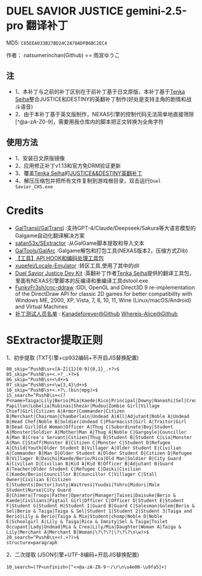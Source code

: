 # DUEL SAVIOR JUSTICE gemini-2.5-pro 翻译补丁

MD5: `C65EEA033B27BD24C2A70ADFB6BC2EC4`

作者： natsumerinchan(Github) == 雨宮ゆうこ

## 注
- 1、本补丁与之前的补丁区别在于前补丁基于日文原版，本补丁基于[Tenka Seiha](http://games.seiha.org/)整合JUSTICE和DESTINY的英翻补丁制作(好处是支持主角的剧情和战斗语音)
- 2、由于本补丁基于英文版制作，NEXAS引擎的控制代码无法简单地直接筛除[^@a-zA-Z0-9]，需要用我仓库内的脚本把正文转换为全角字符

## 使用方法
- 1、安装日文原版镜像
- 2、应用修正补丁v1.13和官方免DRM验证更新
- 3、覆盖[Tenka Seiha](https://tenka.seiha.org/)的[JUSTICE&&DESTINY英翻补丁](http://games.seiha.org/patches2/ds/)
- 4、解压压缩包并把所有文件复制到游戏根目录，双击运行`Duel Savior_CHS.exe`

# Credits

- [GalTransl/GalTransl](https://github.com/GalTransl/GalTransl.git) :支持GPT-4/Claude/Deepseek/Sakura等大语言模型的Galgame自动化翻译解决方案
- [satan53x/SExtractor](https://github.com/satan53x/SExtractor.git) :从GalGame脚本提取和导入文本
- [GalTools/GalArc](https://github.com/GalTools/GalArc.git) :Galgame解包和打包工具(NEXAS版本2，压缩方式Zlib)
- [【工具】API HOOK和编码处理工具包](https://www.ai2.moe/topic/29225-【工具】api-hook和编码处理工具包)
- [xupefei/Locale-Emulator](https://github.com/xupefei/Locale-Emulator.git) :转区工具,使用了其中的dll
- [Duel Savior Justice Dev Kit](http://tenka.seiha.org/images2019/dsj/DuelSavior_SDK.rar) :英翻补丁作者[Tenka Seiha](https://tenka.seiha.org/)提供的翻译工具包，里面有NEXAS引擎脚本的反编译和重编译工具dstool.exe
- [FunkyFr3sh/cnc-ddraw](https://github.com/FunkyFr3sh/cnc-ddraw.git) :GDI, OpenGL and Direct3D 9 re-implementation of the DirectDraw API for classic 2D games for better compatibility with Windows ME, 2000, XP, Vista, 7, 8, 10, 11, Wine (Linux/macOS/Android) and Virtual Machines
- [补丁测试人员名单](https://github.com/natsumerinchan/MyGalTranslationPatches/issues/3) : [Kanadeforever@Github](https://github.com/Kanadeforever) [Whereis-Alice@Github](https://github.com/Whereis-Alice)

# SExtractor提取正则
1、初步提取
(TXT引擎+cp932编码+不开启JIS替换配置)
```
00_skip=^PushB\s+<[A-Z]{1}[0-9]{0,1}_.+?>$
05_skip=^PushB\s+<.+?_.+?>$
06_skip=^PushB\s+<\d+>$
07_skip=^PushB\s+<\w{3,4}\d+>$
10_skip=^PushB\s+<.+?\.(bin|mpg)>$
15_search=^PushB\s+<(?P<name>Taiga|Lily|Berio|Mia|Kaede|Rico|Principal|Downy|Nanashi|Sel|Crea|Dahlia|Imnity|Black Papillon|Lobelia|Rubinas|Shezar|Mudou|Zombie Girl|Village Chief|Girl|Citizen A|Armor|Commander|Citizen B|Merchant|Chairman|Chamberlain|Undead A|All|Adjutant|Noble A|Undead B|Head Chef|Noble B|Soldier|Undead C|Pharmacist|Girl A|Traitor|Girl B|Dead Girl|Old Woman|Officer A|Thug C|Subordinate|Boy|Student A|Monster|Soldier A|Mother|Man A|Thug A|Noble C|Gargoyle|Councillor A|Man B|Crea's Servant|Citizen|Thug B|Student B|Student C|Lia|Monster A|Man C|Staff|Monster B|Citizen C|Monster C|Student D|Refugee A|Child|Youth|Older Student B|Villager A|Older Student E|Civilian A|Commander B|Man D|Older Student A|Older Student D|Citizen D|Refugee B|Villager B|Daichi|Kaede/Berio/Rico|Old Man|Soldier B|City Guard A|Civilian D|Civilian B|Kid A|Kid B|Officer B|Adjutant B|Guard A|Teacher|Older Student C|Refugee C|Daiki|Civilian C|Kaede/Berio|Councillor B|Councillor C|Villager C|Stall Owner|Civilian E|Citizen E|Students|Doctor|Justy|Waitress|Yuudai|Tohru|Midori|Male Student|Nurse|City Guard B|Chimera|Troops|Father|Operator|Manager|Taisei|Daisuke|Berio & Kaede|Civilians|Pigtail Girl|Officer C|Officer D|Student E|Student F|Student G|Student H|Student I|Guard B|Guard C|Salesman|Golem|Berio & Sel|Berio & Taiga|Taiga & Sel|Student 1|Student 2|Student 3|Taiga and Berio|Lily & Berio|Taiga & Mia|Student|chomp|Noble D|Noble E|Schoolgirl A|Lily & Taiga|Rico & Imnity|Sel & Taiga|Toilet Occupant|Lady|Undead|Mia & Crea|Lily/Mia|Daughter|Woman A|Taiga & Lily|Merchant A|Merchant B|Woman|\?\?\?|\?\?\?\s\w)>$
20_search=^PushB\s+<(.+?)>$
structure=paragraph
```

2、二次提取
(JSON引擎+UTF-8编码+开启JIS替换配置)
```
10_search=(?P<unfinish>[^<>@a-zA-Z0-9－/\r\n\u4e00-\u9fa5]+)
```
